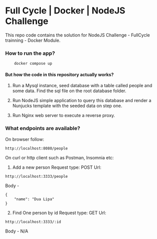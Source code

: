 # Full Cycle | Docker | NodeJS Challenge

This repo code contains the solution for NodeJS Challenge - FullCycle trainning - Docker Module.

### How to run the app? 

```
    docker compose up
```

#### But how the code in this repository actually works?

1. Run a Mysql instance, seed database with a table called people and some data.
Find the sql file on the root database folder.

2. Run NodeJS simple application to query this database and render a Nunjucks template with the seeded data on step one.

3. Run Nginx web server to execute a reverse proxy.

### What endpoints are available?

On browser follow:

```
http://localhost:8080/people
```

On curl or http client such as Postman, Insomnia etc:

1. Add a new person
Request type: POST
Url:
```
http://localhost:3333/people
```
Body - 
```
{
    "name": "Dua Lipa"
}
```

2. Find One person by id
Request type: GET
Url:
```
http://localhost:3333/:id
```
Body - N/A


